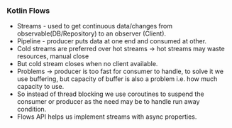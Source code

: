 ### Kotlin Flows
- Streams - used to get continuous data/changes from observable(DB/Repository) to an observer (Client).
- Pipeline - producer puts data at one end and consumed at other.
- Cold streams are preferred over hot streams -> hot streams may waste resources, manual close
- But cold stream closes when no client available.
- Problems -> producer is too fast for consumer to handle, to solve it we use buffering, but 
capacity of buffer is also a problem i.e. how much capacity to use.
- So instead of thread blocking we use coroutines to suspend the consumer or producer as the need
may be to handle run away condition.
- Flows API helps us implement streams with async properties.
